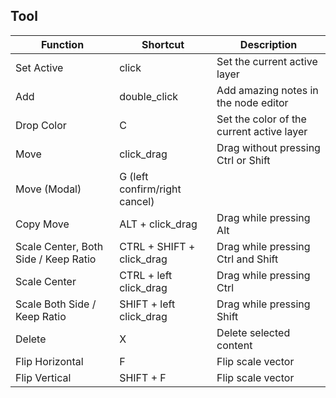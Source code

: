 ## Tool

| Function                              | Shortcut                      | Description                               |
|---------------------------------------|-------------------------------|-------------------------------------------|
| Set Active                            | click                         | Set the current active layer              |
| Add                                   | double_click                  | Add amazing notes in the node editor      |
| Drop Color                            | C                             | Set the color of the current active layer |
| Move                                  | click_drag                    | Drag without pressing Ctrl or Shift       |
| Move (Modal)                          | G (left confirm/right cancel) |                                           |
| Copy Move                             | ALT + click_drag              | Drag while pressing Alt                   |
| Scale Center,  Both Side / Keep Ratio | CTRL + SHIFT + click_drag     | Drag while pressing Ctrl and Shift        |
| Scale Center                          | CTRL + left click_drag        | Drag while pressing Ctrl                  |
| Scale Both Side / Keep Ratio          | SHIFT + left click_drag       | Drag while pressing Shift                 |
| Delete                                | X                             | Delete selected content                   |
| Flip Horizontal                       | F                             | Flip scale vector                         |
| Flip Vertical                         | SHIFT + F                     | Flip scale vector                         |